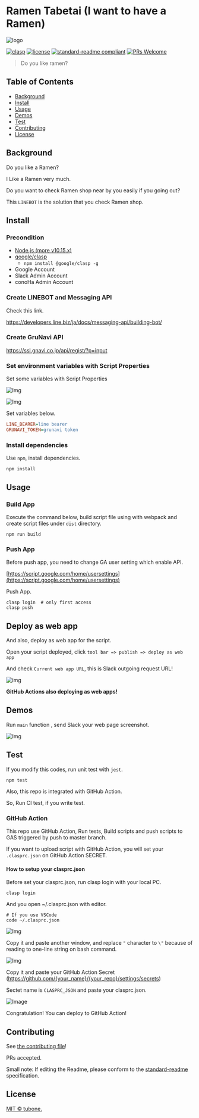 # Ramen Tabetai (I want to have a Ramen)

![logo](docs/images/logo.png)

[![clasp](https://img.shields.io/badge/built%20with-clasp-4285f4.svg)](https://github.com/google/clasp)
[![license](https://img.shields.io/github/license/tubone24/ramen-tabetai.svg)](LICENSE)
[![standard-readme compliant](https://img.shields.io/badge/readme%20style-standard-brightgreen.svg?style=flat-square)](https://github.com/RichardLitt/standard-readme)
[![PRs Welcome](https://img.shields.io/badge/PRs-welcome-brightgreen.svg?style=flat-square)](http://makeapullrequest.com)

> Do you like ramen?

## Table of Contents

- [Background](#background)
- [Install](#install)
- [Usage](#usage)
- [Demos](#demos)
- [Test](#Test)
- [Contributing](#contributing)
- [License](#license)

## Background

Do you like a Ramen?

I Like a Ramen very much.

Do you want to check Ramen shop near by you easily if you going out?

This `LINEBOT` is the solution that you check Ramen shop. 

## Install

### Precondition

- [Node.js (more v10.15.x)](https://nodejs.org/en/)
- [google/clasp](https://github.com/google/clasp)
  - `npm install @google/clasp -g`
- Google Account
- Slack Admin Account
- conoHa Admin Account

### Create LINEBOT and Messaging API

Check this link.

<https://developers.line.biz/ja/docs/messaging-api/building-bot/>

### Create GruNavi API

<https://ssl.gnavi.co.jp/api/regist/?p=input>

### Set environment variables with Script Properties

Set some variables with Script Properties

![Img](docs/images/install3.png)

![Img](docs/images/install4.png)

Set variables below. 

```ini
LINE_BEARER=line bearer
GRUNAVI_TOKEN=grunavi token
```

### Install dependencies

Use `npm`, install dependencies.

```
npm install
```

## Usage

### Build App

Execute the command below, build script file using with webpack and create script files under `dist` directory.

```
npm run build
```

### Push App

Before push app, you need to change GA user setting which enable API.

[https://script.google.com/home/usersettings](https://script.google.com/home/usersettings)

Push App.

```
clasp login  # only first access
clasp push
```

## Deploy as web app

And also, deploy as web app for the script.

Open your script deployed, click `tool bar => publish => deploy as web app`

And check `Current web app URL`, this is Slack outgoing request URL!

![img](docs/images/8.png)

**GitHub Actions also deploying as web apps!**

## Demos

Run `main` function , send Slack your web page screenshot.

![Img](docs/images/demo.gif)

## Test

If you modify this codes, run unit test with `jest`.

```
npm test
```

Also, this repo is integrated with GitHub Action.

So, Run CI test, if you write test.

### GitHub Action

This repo use GitHub Action, Run tests, Build scripts and push scripts to GAS triggered by push to master branch.

If you want to upload script with GitHub Action, you will set your `.clasprc.json` on GitHub Action SECRET.

#### How to setup your clasprc.json

Before set your clasprc.json, run clasp login with your local PC.

```
clasp login
```

And you open ~/.clasprc.json with editor.

```
# If you use VSCode
code ~/.clasprc.json
```

![Img](docs/images/clasp1.png)

Copy it and paste another window, and replace `"` character to `\"` because of reading to one-line string on bash command.

![Img](docs/images/clasp2.png)

Copy it and paste your GitHub Action Secret (https://github.com/{your_name}/{your_repo}/settings/secrets)

Sectet name is `CLASPRC_JSON` and paste your clasprc.json.

![Image](docs/images/clasp3.png)

Congratulation! You can deploy to GitHub Action!


## Contributing

See [the contributing file](CONTRIBUTING.md)!

PRs accepted.

Small note: If editing the Readme, please conform to the [standard-readme](https://github.com/RichardLitt/standard-readme) specification.

## License

[MIT © tubone.](LICENSE)
